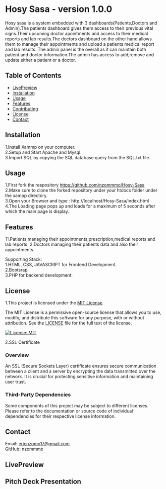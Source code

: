 # Hosy Sasa -  version 1.0.0
Hosy sasa is a system embedded with 3 dashboards(Patients,Doctors and Admin).The patients dashboard gives them access to their previous vital signs.Their upcoming doctor apointments and access to their medical reports and lab results.The doctors dashboard on the other hand allows them to manage their appointments and upload a patients medical report and lab results.
The admin panel is the overall as it can maintain both patient and doctor information.The admin has access to add,remove and update either a patient or a doctor.

## Table of Contents
- [LivePreview](#LivePreview)
- [Installation](#installation)
- [Usage](#usage)
- [Features](#features)
- [Contributing](#contributing)
- [License](#license)
- [Contact](#contact)

## Installation
1.Install Xammp on your computer.<br>
2.Setup and Start Apache and Mysql.<br>
3.Import SQL by copying the SQL database query from the SQL.txt file.

## Usage

1.First fork the respository 
https://github.com/nzommmo/Hosy-Sasa<br>
2.Make sure to clone the forked repository under your htdocs folder under the xampp directory.<br>
3.Open your Browser and type : http://localhost/Hosy-Sasa/index.html <br>
4.The Loading page pops up and loads for a maximum of 5 seconds after which the main page is display.<br>

## Features
11.Patients managing their appointments,prescription,medical reports and lab reports.
2.Doctors managing their patients data and also their appointments.


Supporting Stack:<br>
1.HTML, CSS, JAVASCRIPT for Frontend Development.<br>
2.Bootsrap <br>
3.PHP for backend development.   

## License

1.This project is licensed under the [MIT License](LICENSE).

The MIT License is a permissive open-source license that allows you to use, modify, and distribute this software for any purpose, with or without attribution. See the [LICENSE](LICENSE) file for the full text of the license.

[![License: MIT](https://img.shields.io/badge/License-MIT-yellow.svg)](https://opensource.org/licenses/MIT)

2.SSL Certificate
### Overview
An SSL (Secure Sockets Layer) certificate ensures secure communication between a client and a server by encrypting the data transmitted over the network. It is crucial for protecting sensitive information and maintaining user trust.
### Third-Party Dependencies

Some components of this project may be subject to different licenses. Please refer to the documentation or source code of individual dependencies for their respective license information.

## Contact
Email: ericnzomo17@gmail.com<br>
GitHub: nzommmo<br>

## LivePreview

## Pitch Deck Presentation


